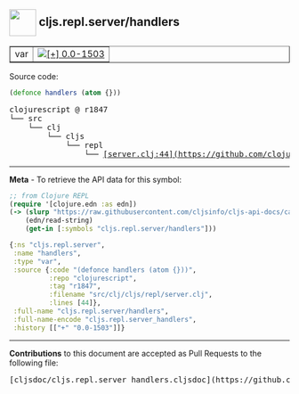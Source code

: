## <img width="48px" valign="middle" src="http://i.imgur.com/Hi20huC.png"> cljs.repl.server/handlers

 <table border="1">
<tr>

<td>var</td>
<td><a href="https://github.com/cljsinfo/cljs-api-docs/tree/0.0-1503"><img valign="middle" alt="[+] 0.0-1503" src="https://img.shields.io/badge/+-0.0--1503-lightgrey.svg"></a> </td>
</tr>
</table>






Source code:

```clj
(defonce handlers (atom {}))
```

 <pre>
clojurescript @ r1847
└── src
    └── clj
        └── cljs
            └── repl
                └── <ins>[server.clj:44](https://github.com/clojure/clojurescript/blob/r1847/src/clj/cljs/repl/server.clj#L44)</ins>
</pre>


---

__Meta__ - To retrieve the API data for this symbol:

```clj
;; from Clojure REPL
(require '[clojure.edn :as edn])
(-> (slurp "https://raw.githubusercontent.com/cljsinfo/cljs-api-docs/catalog/cljs-api.edn")
    (edn/read-string)
    (get-in [:symbols "cljs.repl.server/handlers"]))
```

```clj
{:ns "cljs.repl.server",
 :name "handlers",
 :type "var",
 :source {:code "(defonce handlers (atom {}))",
          :repo "clojurescript",
          :tag "r1847",
          :filename "src/clj/cljs/repl/server.clj",
          :lines [44]},
 :full-name "cljs.repl.server/handlers",
 :full-name-encode "cljs.repl.server_handlers",
 :history [["+" "0.0-1503"]]}

```

---

__Contributions__ to this document are accepted as Pull Requests to the following file:

 <pre>
[cljsdoc/cljs.repl.server_handlers.cljsdoc](https://github.com/cljsinfo/cljs-api-docs/blob/master/cljsdoc/cljs.repl.server_handlers.cljsdoc)
</pre>

